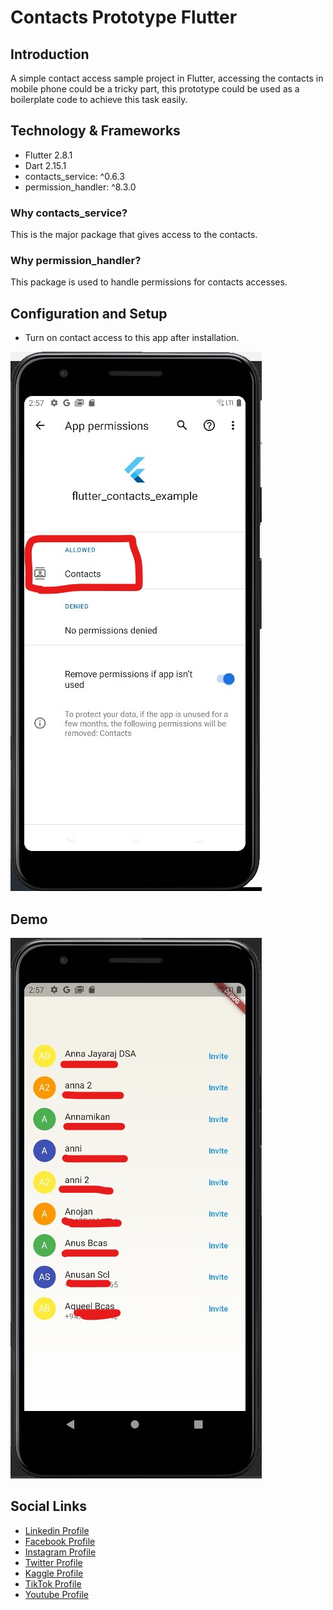 # Contacts Prototype Flutter

## Introduction

A simple contact access sample project in Flutter, accessing the contacts in mobile phone could be a tricky part, this prototype could be used as a boilerplate code to achieve this task easily.

## Technology & Frameworks
- Flutter 2.8.1
- Dart 2.15.1
- contacts_service: ^0.6.3
- permission_handler: ^8.3.0    


### Why contacts_service?

This is the major package that gives access to the contacts.

### Why permission_handler?

This package is used to handle permissions for contacts accesses.


## Configuration and Setup

- Turn on contact access to this app after installation.

![Demo](github-readme-contents/im2.jpg)

## Demo

![Demo](github-readme-contents/im1.jpg)

## Social Links

* [Linkedin Profile](https://www.linkedin.com/in/gunarakulangunaretnam)
* [Facebook Profile](https://www.facebook.com/gunarakulangunaratnam)
* [Instagram Profile](https://www.instagram.com/gunarakulangunaretnam)
* [Twitter Profile ](https://twitter.com/gunarakulangr)
* [Kaggle Profile](https://www.kaggle.com/gunarakulangr)
* [TikTok Profile](https://www.tiktok.com/@gunarakulangunaretnam)
* [Youtube Profile](https://www.youtube.com/channel/UCMWkED5sabgVZSCKjZuRJXA)
